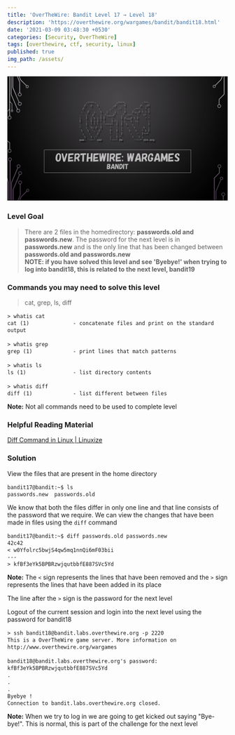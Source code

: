 ```yaml
---
title: 'OverTheWire: Bandit Level 17 → Level 18'
description: 'https://overthewire.org/wargames/bandit/bandit18.html'
date: '2021-03-09 03:48:30 +0530'
categories: [Security, OverTheWire]
tags: [overthewire, ctf, security, linux]
published: true
img_path: /assets/
---
```


![OverTheWire Banner](images/overthewire-banner.png)

### Level Goal

> There are 2 files in the homedirectory: **passwords.old and passwords.new**. The password for the next level is in **passwords.new** and is the only line that has been changed between **passwords.old and passwords.new**  
> **NOTE: if you have solved this level and see 'Byebye!' when trying to log into bandit18, this is related to the next level, bandit19**

### Commands you may need to solve this level

> cat, grep, ls, diff

```
> whatis cat  
cat (1)              - concatenate files and print on the standard output

> whatis grep  
grep (1)             - print lines that match patterns

> whatis ls  
ls (1)               - list directory contents

> whatis diff  
diff (1)             - list different between files
```

**Note:** Not all commands need to be used to complete level

### Helpful Reading Material

[Diff Command in Linux \| Linuxize](https://linuxize.com/post/diff-command-in-linux/)

### Solution

View the files that are present in the home directory

```
bandit17@bandit:~$ ls  
passwords.new  passwords.old
```

We know that both the files differ in only one line and that line consists of the password that we require. We can view the changes that have been made in files using the `diff` command

```
bandit17@bandit:~$ diff passwords.old passwords.new  
42c42  
< w0Yfolrc5bwjS4qw5mq1nnQi6mF03bii  
---  
> kfBf3eYk5BPBRzwjqutbbfE887SVc5Yd
```

**Note:** The `<` sign represents the lines that have been removed and the `>` sign represents the lines that have been added in its place

The line after the `>` sign is the password for the next level

Logout of the current session and login into the next level using the password for bandit18

```
> ssh bandit18@bandit.labs.overthewire.org -p 2220
This is a OverTheWire game server. More information on http://www.overthewire.org/wargames

bandit18@bandit.labs.overthewire.org's password: kfBf3eYk5BPBRzwjqutbbfE887SVc5Yd
.
.
.
Byebye !
Connection to bandit.labs.overthewire.org closed.
```

**Note:** When we try to log in we are going to get kicked out saying "Bye-bye!". This is normal, this is part of the challenge for the next level